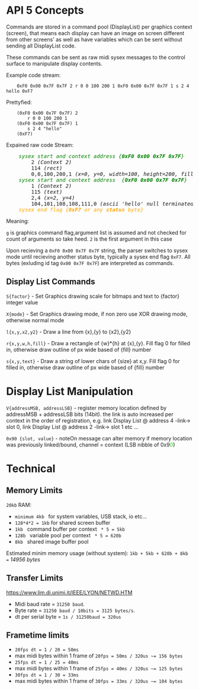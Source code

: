 # API 5 Concepts

Commands are stored in a command pool (DisplayList) per graphics context (screen), that means each display can have an image on screen different from other screens' as well as have variables which can be sent without sending all DisplayList code.

These commands can be sent as raw midi sysex messages to the control surface to manipulate display contents.

Example code stream:
```
    0xF0 0x00 0x7F 0x7F 2 r 0 0 100 200 1 0xF0 0x00 0x7F 0x7F 1 s 2 4 hello 0xF7
```
Prettyfied:
```
    (0xF0 0x00 0x7F 0x7F) 2
        r 0 0 100 200 1
    (0xF0 0x00 0x7F 0x7F) 1
        s 2 4 "hello"
    (0xF7)
```
Expained raw code Stream:
<pre>
    <i style='color:green'>sysex start and context address {<b>0xF0 0x00 0x7F 0x7F</b>}</i> 
        2 <i>(Context 2)</i>
        114 <i>(rect)</i>
        0,0,100,200,1 <i>(x=0, y=0, width=100, height=200, fill=true)</i>
    <i style='color:green'>sysex start and context address  {<b>0xF0 0x00 0x7F 0x7F</b>}</i> 
        1 <i>(Context 2)</i>
        115 <i>(text)</i>
        2,4 <i>(x=2, y=4)</i>
        104,101,108,108,111,0 <i>(ascii 'hello' null terminated)</i>
    <i style='color:orange'>sysex end flag {<b>0xF7</b> or any <b>status</b> byte}</i>
</pre>

Meaning:

`g` is graphics command flag,argument list is assumed and not checked for count of arguments so take heed.
`2` is the first argument in this case

Upon recieving a `0xF0 0x00 0x7F 0x7F` string, the parser switches to sysex mode until recieving another status byte, typically a sysex end flag `0xF7`. All bytes (exluding id tag `0x00 0x7F 0x7F`) are interpreted as commands.


## Display List Commands

`S{factor}` - Set Graphics drawing scale for bitmaps and text to {factor} integer value

`X{mode}` - Set Graphics drawing mode, if non zero use XOR drawing mode, otherwise normal mode

`l{x,y,x2,y2}` - Draw a line from {x},{y} to {x2},{y2}

`r{x,y,w,h,fill}` - Draw a rectangle of {w}*{h} at {x},{y}. Fill flag 0 for filled in, otherwise draw outline of px wide based of {fill} number

`s{x,y,text}` - Draw a string of lower chars of {size} at x,y. Fill flag 0 for filled in, otherwise draw outline of px wide based of {fill} number

# Display List Manipulation

`V{addressMSB, addressLSB}` - register memory location defined by addressMSB + addressLSB bits (14bit). the link is auto increased per context in the order of registration, e.g. link Display List @ address 4 -link-> slot 0, link Display List @ address 2 -link-> slot 1 etc ...

`0x90 {slot, value}` - noteOn message can alter memory if memory location was previously linked/bound, channel = context (LSB nibble of 0x9<span style="color:limegreen">0</span>)

# Technical 

## Memory Limits
`20kb` RAM:
* `minimum 4kb ` for system variables, USB stack, io etc...
* `128*4*2 = 1kb` for shared screen buffer
* `1kb ` command buffer per context ` * 5 = 5kb`
* `128b ` variable pool per context ` * 5 = 620b` 
* `8kb ` shared image buffer pool 

Estimated minim memory usage (without system):
`1kb + 5kb + 620b + 8kb =` *14956 bytes*

## Transfer Limits
https://www.lim.di.unimi.it/IEEE/LYON/NETWD.HTM
* Midi baud rate = `31250 baud`.
* Byte rate = `31250 baud / 10bits = 3125 bytes/s`.
* dt per serial byte = `1s / 31250baud = 320us`

## Frametime limits
* `20fps dt = 1 / 20 = 50ms`
* max midi bytes within 1 frame of `20fps = 50ms / 320us ~= 156 bytes`
* `25fps dt = 1 / 25 = 40ms`
* max midi bytes within 1 frame of `25fps = 40ms / 320us ~= 125 bytes`
* `30fps dt = 1 / 30 = 33ms`
* max midi bytes within 1 frame of `30fps = 33ms / 320us ~= 104 bytes`
